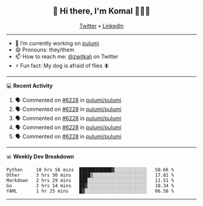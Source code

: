 <h2 align="center"> 👋 Hi there, I'm Komal 🧑🏾‍💻 </h2>
<p align="center">
    <a href="https://twitter.com/zwitkali">Twitter</a> •
    <a href="https://www.linkedin.com/in/komal-ali/">LinkedIn</a>
</p>

--------

- 🔭 I’m currently working on [pulumi](https://github.com/pulumi/pulumi)
- 😄 Pronouns: they/them
- 📫 How to reach me: [@zwitkali](https://twitter.com/zwitkali) on Twitter
- ⚡ Fun fact: My dog is afraid of flies 🪰

--------
💻 **Recent Activity**

<!--START_SECTION:activity-->
1. 🗣 Commented on [#6228](https://github.com/pulumi/pulumi/issues/6228) in [pulumi/pulumi](https://github.com/pulumi/pulumi)
2. 🗣 Commented on [#6228](https://github.com/pulumi/pulumi/issues/6228) in [pulumi/pulumi](https://github.com/pulumi/pulumi)
3. 🗣 Commented on [#6228](https://github.com/pulumi/pulumi/issues/6228) in [pulumi/pulumi](https://github.com/pulumi/pulumi)
4. 🗣 Commented on [#6228](https://github.com/pulumi/pulumi/issues/6228) in [pulumi/pulumi](https://github.com/pulumi/pulumi)
5. 🗣 Commented on [#6228](https://github.com/pulumi/pulumi/issues/6228) in [pulumi/pulumi](https://github.com/pulumi/pulumi)
<!--END_SECTION:activity-->

--------

📊 **Weekly Dev Breakdown**
<!--START_SECTION:waka-->
```text
Python     10 hrs 56 mins  ████████████▓░░░░░░░░░░░░   50.66 % 
Other      3 hrs 50 mins   ████▒░░░░░░░░░░░░░░░░░░░░   17.81 % 
Markdown   2 hrs 29 mins   ███░░░░░░░░░░░░░░░░░░░░░░   11.51 % 
Go         2 hrs 14 mins   ██▓░░░░░░░░░░░░░░░░░░░░░░   10.34 % 
YAML       1 hr 25 mins    █▓░░░░░░░░░░░░░░░░░░░░░░░   06.58 % 
```
<!--END_SECTION:waka-->

--------